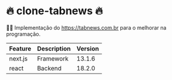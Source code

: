 #  🔥 clone-tabnews 🔥

👨‍💻 Implementação do https://tabnews.com.br para o melhorar na programação.

| Feature | Description |  Version | 
|---------|-------------|-------------|
| next.js  | Framework | 13.1.6 |
| react  | Backend | 18.2.0 |

